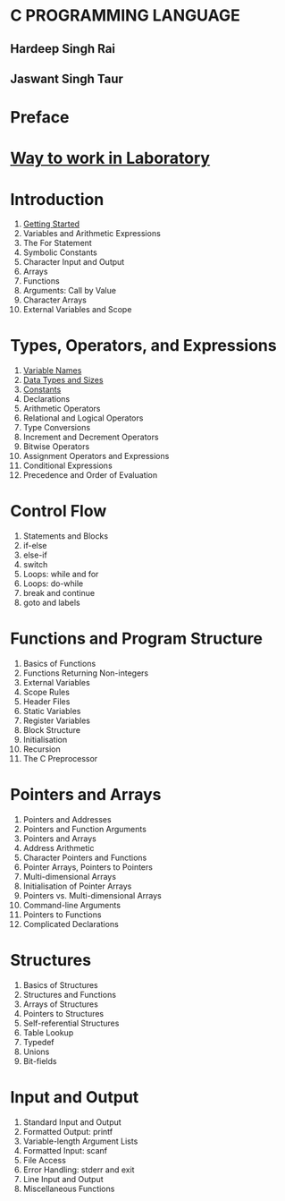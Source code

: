 # C PROGRAMMING LANGUAGE
## Hardeep Singh Rai
## Jaswant Singh Taur
# Preface
# [Way to work in Laboratory](Lab.md)

# Introduction

1. [Getting Started](pages/gettingStarted.md)
1. Variables and Arithmetic Expressions
1. The For Statement
1. Symbolic Constants
1. Character Input and Output
1. Arrays
1. Functions
1. Arguments: Call by Value
1. Character Arrays
1. External Variables and Scope

# Types, Operators, and Expressions

1. [Variable Names](pages/variable-names.md)
1. [Data Types and Sizes](pages/datatypes.md)
1. [Constants](pages/constants.md)
1. Declarations
1. Arithmetic Operators
1. Relational and Logical Operators
1. Type Conversions
1. Increment and Decrement Operators
1. Bitwise Operators
1. Assignment Operators and Expressions
1. Conditional Expressions
1. Precedence and Order of Evaluation

# Control Flow

1. Statements and Blocks 
1. if-else
1. else-if 
1. switch 
1. Loops: while and for 
1. Loops: do-while 
1. break and continue 
1. goto and labels

# Functions and Program Structure 

1. Basics of Functions 
1. Functions Returning Non-integers 
1. External Variables 
1. Scope Rules 
1. Header Files 
1. Static Variables 
1. Register Variables 
1. Block Structure 
1. Initialisation
1. Recursion 
1. The C Preprocessor

# Pointers and Arrays 

1. Pointers and Addresses 
1. Pointers and Function Arguments 
1. Pointers and Arrays 
1. Address Arithmetic 
1. Character Pointers and Functions 
1. Pointer Arrays, Pointers to Pointers 
1. Multi-dimensional Arrays 
1. Initialisation of Pointer Arrays 
1. Pointers vs. Multi-dimensional Arrays 
1. Command-line Arguments 
1. Pointers to Functions 
1. Complicated Declarations

# Structures 

1. Basics of Structures 
1. Structures and Functions 
1. Arrays of Structures 
1. Pointers to Structures 
1. Self-referential Structures 
1. Table Lookup 
1. Typedef 
1. Unions 
1. Bit-fields

# Input and Output 

1. Standard Input and Output 
1. Formatted Output: printf 
1. Variable-length Argument Lists 
1. Formatted Input: scanf 
1. File Access 
1. Error Handling: stderr and exit 
1. Line Input and Output 
1. Miscellaneous Functions
